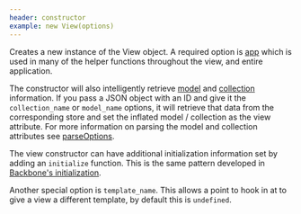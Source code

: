 ```yaml
---
header: constructor
example: new View(options)
---
```


Creates a new instance of the View object.  A required option is [app](/app) which is used in many of the helper functions throughout the view, and entire application.

The constructor will also intelligently retrieve [model](/model) and [collection](/collection) information.  If you pass a JSON object with an ID and give it the `collection_name` or `model_name` options, it will retrieve that data from the corresponding store and set the inflated model / collection as the view attribute.  For more information on parsing the model and collection attributes see [parseOptions](#parseOptions).

The view constructor can have additional initialization information set by adding an `initialize` function.  This is the same pattern developed in [Backbone's initialization](http://backbonejs.org/#View-constructor).

Another special option is `template_name`.  This allows a point to hook in at to give a view a different template, by default this is `undefined`.
